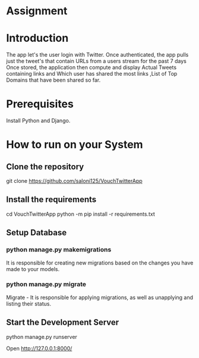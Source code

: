 # Assignment
# Introduction
The app let's the user login with Twitter.
Once authenticated, the app pulls just the tweet's that contain URLs from a users stream for the past 7 days
Once stored, the application then compute and display
Actual Tweets containing links and Which user has shared the most links
,List of Top Domains that have been shared so far.
# Prerequisites
Install Python and Django.
# How to run on your System
## Clone the repository
git clone https://github.com/saloni125/VouchTwitterApp
## Install the requirements
cd VouchTwitterApp
python -m pip install -r requirements.txt
## Setup Database
### python manage.py makemigrations
It is responsible for creating new migrations based on the changes you have made to your models.

### python manage.py migrate
Migrate - It is responsible for applying migrations, as well as unapplying and listing their status.
## Start the Development Server
python manage.py runserver

Open http://127.0.0.1:8000/ 
